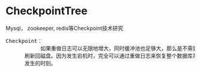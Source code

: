 # CheckpointTree
Mysql， zookeeper, redis等Checkpoint技术研究


<pre>
Checkpoint：
           如果重做日志可以无限地增大，同时缓冲池也足够大，那么是不需要将缓冲池中页的新版本
      刷新回磁盘。因为发生宕机时，完全可以通过重做日志来恢复整个数据库系统中的数据到宕机时
      发生的时刻。
</pre>
